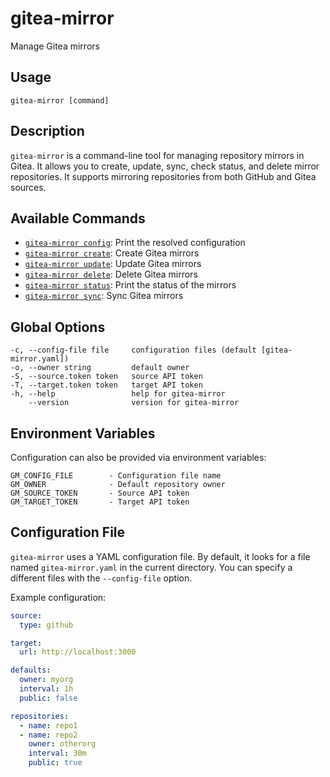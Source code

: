 # gitea-mirror

Manage Gitea mirrors

## Usage

```
gitea-mirror [command]
```

## Description

`gitea-mirror` is a command-line tool for managing repository mirrors in Gitea. It allows you to create, update, sync, check status, and delete mirror repositories. It supports mirroring repositories from both GitHub and Gitea sources.

## Available Commands

- [`gitea-mirror config`](config.md): Print the resolved configuration
- [`gitea-mirror create`](create.md): Create Gitea mirrors
- [`gitea-mirror update`](update.md): Update Gitea mirrors
- [`gitea-mirror delete`](delete.md): Delete Gitea mirrors
- [`gitea-mirror status`](status.md): Print the status of the mirrors
- [`gitea-mirror sync`](sync.md): Sync Gitea mirrors


## Global Options

```
-c, --config-file file     configuration files (default [gitea-mirror.yaml])
-o, --owner string         default owner
-S, --source.token token   source API token
-T, --target.token token   target API token
-h, --help                 help for gitea-mirror
    --version              version for gitea-mirror
```

## Environment Variables

Configuration can also be provided via environment variables:

```
GM_CONFIG_FILE        - Configuration file name
GM_OWNER              - Default repository owner
GM_SOURCE_TOKEN       - Source API token
GM_TARGET_TOKEN       - Target API token
```

## Configuration File

`gitea-mirror` uses a YAML configuration file. By default, it looks for a file named `gitea-mirror.yaml` in the current directory. You can specify a different files with the `--config-file` option.

Example configuration:

```yaml
source:
  type: github

target:
  url: http://localhost:3000

defaults:
  owner: myorg
  interval: 1h
  public: false

repositories:
  - name: repo1
  - name: repo2
    owner: otherorg
    interval: 30m
    public: true
```
